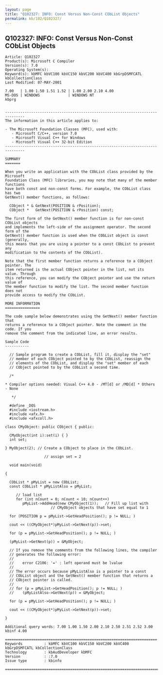 ```yaml
---
layout: page
title: "Q102327: INFO: Const Versus Non-Const CObList Objects"
permalink: kb/102/Q102327/
---
```


## Q102327: INFO: Const Versus Non-Const CObList Objects

	Article: Q102327
	Product(s): Microsoft C Compiler
	Version(s): 7.0
	Operating System(s): 
	Keyword(s): kbMFC kbVC100 kbVC150 kbVC200 kbVC400 kbGrpDSMFCATL kbCollectionClass
	Last Modified: 07-MAY-2001
	
	7.00   | 1.00 1.50 1.51 1.52 | 1.00 2.00 2.10 4.00
	MS-DOS | WINDOWS             | WINDOWS NT
	kbprg
	
	
	-------------------------------------------------------------------------------
	The information in this article applies to:
	
	- The Microsoft Foundation Classes (MFC), used with:
	   - Microsoft C/C++, version 7.0 
	   - Microsoft Visual C++ for Windows 
	   - Microsoft Visual C++ 32-bit Edition 
	-------------------------------------------------------------------------------
	
	SUMMARY
	=======
	
	When you write an application with the CObList class provided by the Microsoft
	Foundation Class (MFC) libraries, you may note that many of the member functions
	have both const and non-const forms. For example, the CObList class has two
	GetNext() member functions, as follows:
	
	  CObject * & GetNext(POSITION & rPosition);
	  CObject *   GetNext(POSITION & rPosition) const;
	
	The first form of the GetNext() member function is for non-const CObList objects
	and implements the left-side of the assignment operator. The second form of the
	GetNext() member function is used when the CObList object is const (generally,
	this means that you are using a pointer to a const CObList to prevent any
	modification to the contents of the CObList).
	
	Note that the first member function returns a reference to a CObject pointer. The
	item returned is the actual CObject pointer in the list, not its value. Through
	this reference, you can modify the CObject pointer and use the return value of
	the member function to modify the list. The second member function does not
	provide access to modify the CObList.
	
	MORE INFORMATION
	================
	
	The code sample below demonstrates using the GetNext() member function that
	returns a reference to a CObject pointer. Note the comment in the code. If you
	remove the comment from the indicated line, an error results.
	
	Sample Code
	-----------
	
	  // Sample program to create a CObList, fill it, display the "set"
	  // member of each CObject pointed to by the CObList, reassign the
	  // elements of the CObList, and display the "set" member of each
	  // CObject pointed to by the CObList a second time.
	
	  /*
	
	* Compiler options needed: Visual C++ 4.0 - /MT[d] or /MD[d] * Others - None
	
	   */ 
	
	  #define _DOS
	  #include <iostream.h>
	  #include <afx.h>
	  #include <afxcoll.h>
	
	class CMyObject: public CObject { public:
	
	  CMyObject(int i):set(i) { }
	  int set;
	
	} MyObject(2); // Create a CObject to place in the CObList.
	
	                  // assign set = 2
	
	  void main(void)
	
	{
	
	  CObList * pMyList = new CObList;
	  const CObList * pMyListAlso = pMyList;
	
	     // load list
	     for (int nCount = 0; nCount < 10; nCount++)
	        pMyList->AddHead(new CMyObject(1));   // Fill up list with
	                     // CMyObject objects that have set equal to 1
	
	  for (POSITION p = pMyList->GetHeadPosition(); p != NULL; )
	
	  cout << ((CMyObject*)pMyList->GetNext(p))->set;
	
	  for (p = pMyList->GetHeadPosition(); p != NULL; )
	
	  (pMyList->GetNext(p)) = &MyObject;
	
	  // If you remove the comments from the following lines, the compiler
	  // generates the following error:
	  // 
	  //    error C2106: '=' : left operand must be lvalue
	  // 
	  // The error occurs because pMyListAlso is a pointer to a const
	  // CObList object and the GetNext() member function that returns a
	  // CObject pointer is called.
	  // 
	  // for (p = pMyList->GetHeadPosition(); p != NULL; )
	  //    (pMyListAlso->GetNext(p)) = &MyObject;
	
	  for (p = pMyList->GetHeadPosition(); p != NULL; )
	
	  cout << ((CMyObject*)pMyList->GetNext(p))->set;
	
	}
	
	Additional query words: 7.00 1.00 1.50 2.00 2.10 2.50 2.51 2.52 3.00 kbinf 4.00
	
	======================================================================
	Keywords          : kbMFC kbVC100 kbVC150 kbVC200 kbVC400 kbGrpDSMFCATL kbCollectionClass 
	Technology        : kbAudDeveloper kbMFC
	Version           : :7.0
	Issue type        : kbinfo
	
	=============================================================================
	
